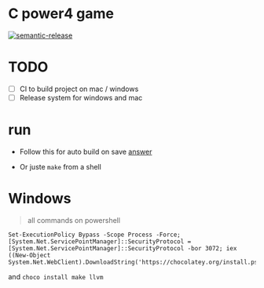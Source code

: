 # C power4 game

[![semantic-release](https://img.shields.io/badge/%20%20%F0%9F%93%A6%F0%9F%9A%80-semantic--release-e10079.svg)](https://github.com/semantic-release/semantic-release)

# TODO

- [ ] CI to build project on mac / windows
- [ ] Release system for windows and mac

# run

- Follow this for auto build on save [answer](https://stackoverflow.com/a/64583641/11132253)

- Or juste `make` from a shell

# Windows
> all commands on powershell

```pw
Set-ExecutionPolicy Bypass -Scope Process -Force; [System.Net.ServicePointManager]::SecurityProtocol = [System.Net.ServicePointManager]::SecurityProtocol -bor 3072; iex ((New-Object System.Net.WebClient).DownloadString('https://chocolatey.org/install.ps1'))
```
and
`choco install make llvm`
